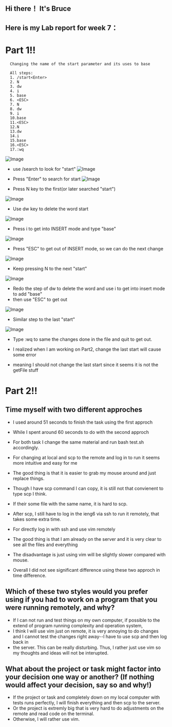 ## Hi there！ It's Bruce
## Here is my Lab report for week 7：

# Part 1!!

```
  Changing the name of the start parameter and its uses to base
```

```
  All steps:
  1. /start<Enter>
  2. N
  3. dw
  4. i
  5. base
  6. <ESC>
  7. N
  8. dw
  9. i
  10.base
  11.<ESC>
  12.N
  13.dw
  14.i
  15.base
  16.<ESC>
  17.:wq
```
![Image](5.1.png)

- use /search to look for "start"
![Image](5.2.png)

- Press "Enter" to search for start 
![Image](5.3.png)

- Press N key to the first(or later searched "start")

![Image](5.4.png)
- Use dw key to delete the word start

![Image](5.5.png)
- Press i to get into INSERT mode and type "base"

![Image](5.6.png)
- Press "ESC" to get out of INSERT mode, so we can do the next change

![Image](5.7.png)
- Keep pressing N to the next "start"

![Image](5.8.png)
- Redo the step of dw to delete the word and use i to get into insert mode to add "base"
- then use "ESC" to get out

![Image](5.9.png)
- Similar step to the last "start"

![Image](5.10.png)
- Type :wq to same the changes done in the file and quit to get out.

- I realized when I am working on Part2, change the last start will cause some error
- meaning I should not change the last start since it seems it is not the getFile stuff

# Part 2!!
## Time myself with two different approches
- I used around 51 seconds to finish the task using the first approch
- While I spent around 60 seconds to do with the second approch

- For both task I change the same material and run bash test.sh accordingly.

- For changing at local and scp to the remote and log in to run it seems more intuitive and easy for me
- The good thing is that it is easier to grab my mouse around and just replace things.
- Though I have scp command I can copy, it is still not that convienent to type scp I think.
- If their some file with the same name, it is hard to scp.
- After scp, I still have to log in the ieng6 via ssh to run it remotely, that takes some extra time.

- For directly log in with ssh and use vim remotely
- The good thing is that I am already on the server and it is very clear to see all the files and everything
- The disadvantage is just using vim will be slightly slower compared with mouse.
- Overall I did not see significant difference using these two approch in time difference.


## Which of these two styles would you prefer using if you had to work on a program that you were running remotely, and why?
- If I can not run and test things on my own computer, if possible to the extend of program running complexity and operation system, 
- I think I will use vim just on remote, it is very annoying to do changes and I cannot test the changes right away--I have to use scp and then log back in
- the server. This can be really disturbing. Thus, I rather just use vim so my thoughts and ideas will not be interupted.
## What about the project or task might factor into your decision one way or another? (If nothing would affect your decision, say so and why!)
- If the project or task and completely down on my local computer with tests runs perfectly, I will finish everything and then scp to the server.
- Or the project is extremly big that is very hard to do adjustments on the remote and read code on the terminal.
- Otherwise, I will rather use vim.



  
